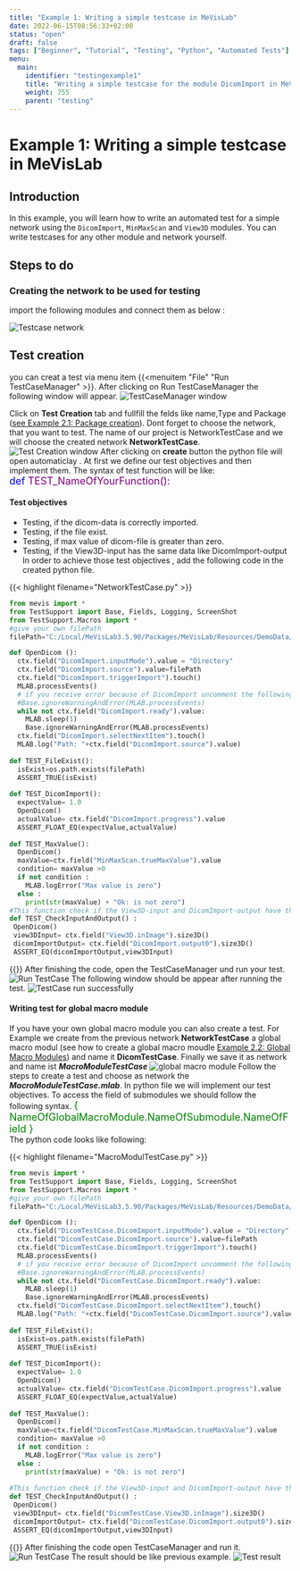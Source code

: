 ```yaml
---
title: "Example 1: Writing a simple testcase in MeVisLab"
date: 2022-06-15T08:56:33+02:00
status: "open"
draft: false
tags: ["Beginner", "Tutorial", "Testing", "Python", "Automated Tests"]
menu: 
  main:
    identifier: "testingexample1"
    title: "Writing a simple testcase for the module DicomImport in MeVisLab using Python and MeVisLab TestCenter."
    weight: 755
    parent: "testing"
---
```

# Example 1: Writing a simple testcase in MeVisLab

## Introduction
In this example, you will learn how to write an automated test for a simple network using the `DicomImport`, `MinMaxScan` and `View3D` modules. You can write testcases for any other module and network yourself.

## Steps to do
### Creating the network to be used for testing
import the following modules and connect them as below : 

![Testcase network ](/images/tutorials/testing/testNetwork1.png "Testcase network ")

## Test creation
you can creat a test via  menu item {{<menuitem "File" "Run TestCaseManager" >}}. After clicking on Run TestCaseManager the following window will appear.
![TestCaseManager window ](/images/tutorials/testing/testCaseManagerWindow.png "TestCaseManager window ")

Click on **Test Creation** tab and fullfill the felds like name,Type and Package ([see Example 2.1: Package creation](./tutorials/basicmechanisms/macromodules/package/)).
 Dont forget to choose the network, that you want to test. The name of our project is NetworkTestCase and we will choose the created network **NetworkTestCase**.
 ![Test Creation window ](/images/tutorials/testing/fullfillThe_fields.png "Test Creation window ")
After clicking on **create** button the python file will open automaticlay . At first we define our test objectives and then implement them. The syntax of test function will be like: </br>
<span style="color:purple;font-weight:400;font-size:18px">
   <span style="color:blue;font-weight:400;font-size:18px">
      def
      </span>
 TEST_NameOfYourFunction():
</span>

#### Test objectives
* Testing, if the dicom-data is correctly imported.
* Testing, if the file exist.
* Testing, if max value of dicom-file is greater than zero.
* Testing, if the View3D-input has the same data like DicomImport-output
In order to achieve those test objectives , add the following code in the created python file.


{{< highlight filename="NetworkTestCase.py" >}}
```Python
from mevis import *
from TestSupport import Base, Fields, Logging, ScreenShot
from TestSupport.Macros import *
#give your own filePath
filePath="C:/Local/MeVisLab3.5.90/Packages/MeVisLab/Resources/DemoData/BrainT1Dicom" 

def OpenDicom ():
  ctx.field("DicomImport.inputMode").value = "Directory"
  ctx.field("DicomImport.source").value=filePath
  ctx.field("DicomImport.triggerImport").touch()
  MLAB.processEvents()
  # if you receive error because of DicomImport uncomment the following line
  #Base.ignoreWarningAndError(MLAB.processEvents)
  while not ctx.field("DicomImport.ready").value:  
    MLAB.sleep(1)
    Base.ignoreWarningAndError(MLAB.processEvents)
  ctx.field("DicomImport.selectNextItem").touch()
  MLAB.log("Path: "+ctx.field("DicomImport.source").value)
 
def TEST_FileExist():
  isExist=os.path.exists(filePath)
  ASSERT_TRUE(isExist)
  
def TEST_DicomImport():
  expectValue= 1.0
  OpenDicom() 
  actualValue= ctx.field("DicomImport.progress").value
  ASSERT_FLOAT_EQ(expectValue,actualValue)
    
def TEST_MaxValue():
  OpenDicom()
  maxValue=ctx.field("MinMaxScan.trueMaxValue").value
  condition= maxValue >0
  if not condition :
    MLAB.logError("Max value is zero")
  else :
    print(str(maxValue) + "Ok: is not zero")
#This function check if the View3D-input and DicomImport-output have the same data   
def TEST_CheckInputAndOutput() :
 OpenDicom()
 view3DInput= ctx.field("View3D.inImage").size3D()
 dicomImportOutput= ctx.field("DicomImport.output0").size3D()
 ASSERT_EQ(dicomImportOutput,view3DInput)
```
{{</highlight>}}
After finishing the code, open the TestCaseManager und run your test.
![Run TestCase ](/images/tutorials/testing/runTestCase.png "Run TestCase ")
The following window should be appear after running the test.
![TestCase run successfully ](/images/tutorials/testing/successTestCase.png "TestCase run successfully  ")
#### Writing test for global macro module
If you have your own global macro module  you can also create a test. For Example we create from the previous network  **NetworkTestCase** a global macro modul (see how to create a global macro moudle [Example 2.2: Global Macro Modules](/tutorials/basicmechanisms/macromodules/globalmacromodules)) and name it  **DicomTestCase**. Finally we save it as network and name ist ***MacroModuleTestCase***
![global macro module ](/images/tutorials/testing/macroModuleTest.png "global macro module ") 
Follow the steps to create a test and choose as network the ***MacroModuleTestCase.mlab***. In python file we will implement our test objectives. To access the field of submodules we should follow the following syntax.
 <span style="color:green;font-weight:400;font-size:18px">
 { NameOfGlobalMacroModule.NameOfSubmodule.NameOfField }
 </span>
  </br> The python code looks like following:

{{< highlight filename="MacroModulTestCase.py" >}}
```Python
from mevis import *
from TestSupport import Base, Fields, Logging, ScreenShot
from TestSupport.Macros import *
#give your own filePath
filePath="C:/Local/MeVisLab3.5.90/Packages/MeVisLab/Resources/DemoData/BrainT1Dicom" 

def OpenDicom ():
  ctx.field("DicomTestCase.DicomImport.inputMode").value = "Directory"
  ctx.field("DicomTestCase.DicomImport.source").value=filePath
  ctx.field("DicomTestCase.DicomImport.triggerImport").touch()
  MLAB.processEvents()
  # if you receive error because of DicomImport uncomment the following line
  #Base.ignoreWarningAndError(MLAB.processEvents)
  while not ctx.field("DicomTestCase.DicomImport.ready").value:  
    MLAB.sleep(1)
    Base.ignoreWarningAndError(MLAB.processEvents)
  ctx.field("DicomTestCase.DicomImport.selectNextItem").touch()
  MLAB.log("Path: "+ctx.field("DicomTestCase.DicomImport.source").value)
 
def TEST_FileExist():
  isExist=os.path.exists(filePath)
  ASSERT_TRUE(isExist)
  
def TEST_DicomImport():
  expectValue= 1.0
  OpenDicom() 
  actualValue= ctx.field("DicomTestCase.DicomImport.progress").value
  ASSERT_FLOAT_EQ(expectValue,actualValue)
    
def TEST_MaxValue():
  OpenDicom()
  maxValue=ctx.field("DicomTestCase.MinMaxScan.trueMaxValue").value
  condition= maxValue >0
  if not condition :
    MLAB.logError("Max value is zero")
  else :
    print(str(maxValue) + "Ok: is not zero")
    
#This function check if the View3D-input and DicomImport-output have the same data
def TEST_CheckInputAndOutput() :
 OpenDicom()
 view3DInput= ctx.field("DicomTestCase.View3D.inImage").size3D()
 dicomImportOutput= ctx.field("DicomTestCase.DicomImport.output0").size3D()
 ASSERT_EQ(dicomImportOutput,view3DInput)
```
{{</highlight>}}
After finishing the code open TestCaseManager and run it.
![Run TestCase ](/images/tutorials/testing/macroModuleTestCaseRun.png "Run TestCase ") 
The result should be like previous example.
![Test result ](/images/tutorials/testing/resultGlobalMacroModule.png "Test result ") 








